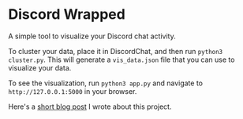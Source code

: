 # Discord Wrapped

A simple tool to visualize your Discord chat activity.

To cluster your data, place it in DiscordChat, and then run `python3 cluster.py`. This will generate a `vis_data.json` file that you can use to visualize your data.

To see the visualization, run `python3 app.py` and navigate to `http://127.0.0.1:5000` in your browser.

Here's a [short blog post](https://firstprinciples.pub/#/post/discord-clustering) I wrote about this project.
